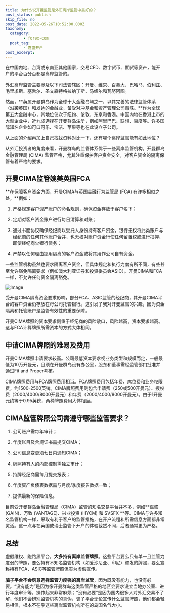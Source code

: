 ```yaml
---
title: 为什么说开曼监管是外汇离岸监管中最好的？
post_status: publish
skip_file: no
post_date: 2022-05-26T10:52:00.000Z
taxonomy:
  category:
        - forex-com
  post_tag:
        - 嘉盛开户
post_excerpt: 
---
```

在中国内地、台湾或东南亚其他国家，交易CFD、数字货币、期货等资产，能开户的平台百分百都是离岸监管的。

外汇离岸监管主要涉及以下司法管辖区：开曼、维京、百慕大、巴哈马、伯利兹、毛里求斯、塞舌尔、圣文森特格拉纳丁斯、马绍尔和瓦努阿图。

然而，**英属开曼群岛作为全球十大金融岛屿之一，以其完善的法律监管体系（沿袭英国）和发达的金融业，备受对冲基金和资产管理公司青睐。**作为全球第五大金融中心，其地位仅次于纽约、伦敦、东京和香港。中国内地在香港上市的大型企业中，近九成选择在开曼群岛注册，例如阿里巴巴、联想、百度等。许多国际知名企业如可口可乐、宝洁、苹果等也在此设立子公司。

从上面的介绍再加上自己找找资料对比一下，还有哪个离岸监管能有如此地位？

从外汇投资者的角度来看，开曼群岛的监管体系优于一些离岸监管机构。开曼群岛金融管理局 (CIMA) 监管严格，尤其注重保护客户资金安全，对客户资金的隔离保管有着严格的要求。

## 开曼CIMA监管媲美英国FCA

**在保障客户资金方面，开曼CIMA与英国金融行为监管局 (FCA) 有许多相似之处，**例如：

1. 严格规定客户资产账户的命名规则，确保资金存放于客户名下；

1. 定期对客户资金账户进行每日清算和对账；

1. 通过书面协议确保经纪商以受托人身份持有客户资金，银行无权将此类账户与经纪商的任何其他账户合并，也无权对账户资金行使任何留置权或进行扣押，即使经纪商欠银行债务；

1. 严禁以任何理由挪用隔离的客户资金或将其用作公司自有资金。

一些监管机构虽然也要求隔离客户资金，但具体规定和执行力度有所不同，有些甚至允许豁免隔离要求（例如澳大利亚证券和投资委员会ASIC）。开曼CIMA和FCA一样，不允许任何资金隔离豁免。

![Image](https://prod-files-secure.s3.us-west-2.amazonaws.com/39ed1227-6d7d-4570-be36-9ccd4a2c4241/bd849744-3fcb-4a37-8312-357962c8f065/image.png?X-Amz-Algorithm=AWS4-HMAC-SHA256&X-Amz-Content-Sha256=UNSIGNED-PAYLOAD&X-Amz-Credential=ASIAZI2LB4664SDXCC2N%2F20250313%2Fus-west-2%2Fs3%2Faws4_request&X-Amz-Date=20250313T101340Z&X-Amz-Expires=3600&X-Amz-Security-Token=IQoJb3JpZ2luX2VjEIn%2F%2F%2F%2F%2F%2F%2F%2F%2F%2FwEaCXVzLXdlc3QtMiJGMEQCIGA%2BTwWt4zHzCSF7bD2fT3Hq7UNR%2FZ0icB%2FMMboepRuEAiAua4R8%2Fig4fnrun7cRJFSd%2FFljxaykcuQWcEpURGJJwiqIBAjS%2F%2F%2F%2F%2F%2F%2F%2F%2F%2F8BEAAaDDYzNzQyMzE4MzgwNSIMBctyLh%2FZe6jfQYWDKtwD1ojpfHyMnBs9sg59JHWUjSNaBE1%2Fq3DmLV13dGk7k%2FKxAmXNv43u9PFrj2r2QDqPpY29agSgWHfLMUA5%2FfZpA5sLxHSiCugtyF5RqbtgO4u%2FAmjinvkUZbHce36lRBLKgoqhYEwIVXXsKLsEPmrgNIbWh03glYibVrjx6bzQR4UDCy%2BeRWo8rXfd6Cg221zVxKAv2FBpYPUo9MKdNdsRwd80lULglB12RBJPCGbihbTkSpx6r2EbptVwIHYRJi27cenPpSFvJv0KaRxThMqR4RYhE%2BV4%2BekvbfpVEaWP5R2RiRJHWfwMY40rSbAxeOFsHUOKs5yWiOXqshi0K904J2K9KqV9yO8gOkhzELvDeYWD93iCfz8zwGbDZ7iiIfP8T5NCz3CXAm8oRQy%2BlBmnrD%2FH0Lz7LiwHXPAO%2BfbQFdLH4nWH1Esfoo30y5SjHUzadJT50OKnYXGB9qq8XO3A4lZ9bvMi8tCIQW8sjhyS4yRRQ%2FeWztS3slRYHrMyg2OHEqTMCHNKJlnGogkGgrjeD0DCNHwk7%2BbZ3P0Gib8QiCJ0LrDC7081ohgSsxVOuA%2FvjTKvZmlwDBZ1Z1rSO2G1SYH1YVcp5z1aaoGPxDCilHUE45v2Ks7I7nrNvYYw%2Fr%2FKvgY6pgGZq832NxpK3PG0ZD79uMi0fMJXU3tn%2FLQYm9DWP8DdDrVZ8csxo432w5ji8%2BYEU8A8Ok86ayFVh%2F0Sl30C0qAirItLGHSrmk%2B0aScwZMebrCb7BPl1HfW7o7VTnIQfdThMIu2MUcvYPZEf8i%2F6%2FGmvSzf5WysqAGYDfWTZC2%2FjJvG6dReTkk%2FY%2Ftzt4huSjiOyjUhsDvxbHnu2j8vXclLkGo4oy86O&X-Amz-Signature=45b1354a21849a21d4b5ca926bca75df8239f013f57d50a881f51198a8e110c2&X-Amz-SignedHeaders=host&x-id=GetObject)

受开曼CIMA隔离资金要求影响，部分FCA、ASIC监管的经纪商，其开曼CIMA平台的客户资金仍存放在母公司托管银行。这引发了我对开曼监管的兴趣，因为资金隔离和托管账户是监管有效性的重要保障。

开曼CIMA牌照的资本要求侧重于经纪商的风险敞口，风险越高，资本要求越高。这与FCA计算牌照所需资本的方式大体相同。

## **申请CIMA牌照的难易及费用**

开曼CIMA牌照申请要求较高。公司最低资本要求视业务类型和规模而定，一般最低为10万开曼元，且须在开曼群岛设有办公室，股东和董事需经监管部门批准并通过Fit and Proper考核。

CIMA牌照费用与FCA牌照费用相当。FCA牌照费用包括年费、席位费和业务权限费，约1500-2500英镑。CIMA牌照费用则包含申请费（250或500开曼元）、授权费（2000/4000/8000开曼元）和年费（2000/4000/8000开曼元）。由于1开曼元约等于0.95英镑，两种牌照费用大体相当。

## CIMA监管牌照公司需遵守哪些监管要求？

1. 公司账户需每年审计；

1. 年度账目及合规证书需提交CIMA；

1. 公司信息变更须七日内通知CIMA；

1. 牌照持有人的内部控制需独立审计；

1. 持牌经纪商需每月提交报表；

1. 年度资产负债表数据需与月度/季度报告数据一致；

1. 提供最新的保险信息。

目前受开曼群岛金融管理局（CIMA）监管的知名交易平台并不多，例如**嘉盛 (GAIN)、万致 (VANTAGE)、兴业投资 (HYCM) 和 SVSFX **等。CIMA与许多知名监管机构一样，采取有利于客户的监管措施，在开户流程和所需信息方面都非常灵活。这一点与在英国或瑞士监管下开户的体验截然不同，后者通常更为严格。

## 总结

虚假维权、跑路黑平台，**大多持有离岸监管牌照**。这些平台要么只有单一且监管力度弱的牌照，要么持有不知名监管机构（如爱沙尼亚、印尼）颁发的牌照，要么宣称持有FCA、ASIC等监管牌照但实为虚假宣传。

**骗子平台不会刻意选择监管力度强的离岸监管**，因为既没有能力，也没有必要。“没有能力”是因为像开曼群岛这类监管严格的地区会要求设立当地办公室、进行年度审计等，操作起来非常麻烦；“没有必要”是因为国内很多人对外汇交易不了解，他们不会辨别监管机构的真伪，骗子平台无论宣传什么监管牌照，他们都会轻易相信，根本不在乎这些离岸监管机构所在的岛国名气大小。